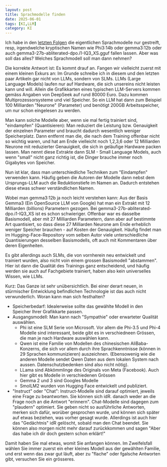 ```yaml
---
layout: post
title: Sprachmodelle finden
date: 2025-06-01
tags: [KI,LLM]
category: KI
---
```


Ich habe in den [letzten Folgen](/2025/05/LLM4) die eigentlichen Sprachmodelle nur gestreift, resp, irgendwelche kryptischen Namen wie Phi3:14b oder gemma3:12b oder auch gemma3-27b-abliterated-dpo.i1-IQ3_XS.gguf fallen lassen. Aber was soll das alles? Welches Sprachmodell soll man dann nehmen?

Die korrekte Antwort ist: Es kommt drauf an. Fangen wir vielleicht zuerst mit einem kleinen Exkurs an: Im Grunde schreibe ich in diesem und den letzten paar Artikeln gar nicht von LLMs, sondern von SLMs. LLMs (Large Language Models) laufen nur auf Hardware, die sich unsereins nicht leisten kann und will. Allein die Grafikkarten eines typischen LLM-Servers kommen gemäss Angaben von DeepSeek auf rund 80000 Euro. Dazu kommen Multiprozessorsysteme und viel Speicher. So ein LLM hat dann zum Beispiel 100 Milliarden "Neurone" (Parameter) und benötigt 200GB Arbeitsspeicher, um nur schon eingelesen zu werden.

Man kann solche Modelle aber, wenn sie mal fertig trainiert sind, "eindampfen" (Quantisieren): Man reduziert die Leistung bzw. Genauigkeit der einzelnen Parameter und braucht dadurch wesentlich weniger Speicherplatz. Dann entfernt man die, die nach dem Training offenbar nicht so wichtig waren, und hat am Ende vielleicht noch 1,2,3,6 oder 12 Milliarden Neurone mit reduzierter Genauigkeit, die sich in geläufige Hardware packen lassen. Man nennt diese Extrakte dann SLM - Small Language Models, auch wenn "small" nicht ganz richtig ist, die Dinger brauche immer noch Gigabytes von Speicher.

Nun ist klar, dass man unterschiedliche Techniken zum "Eindampfen" verwenden kann. Häufig geben die Autoren der Modelle dann nebst dem Ursprungs-LLM auch die Reduktionstiefe im Namen an. Dadurch entstehen diese etwas schwer verständlichen Namen.

Wobei man gemma3:12b ja noch leicht verstehen kann: Aus der Basis Gemma3 (Ein OpenSource LLM von Google) hat man ein Extrakt mit 12 Milliarden (billions) Parametern gezogen.
Bei gemma3-27b-abliterated-dpo.i1-IQ3_XS ist es schon schwieriger. Offenbar war es dasselbe Basismodell, aber mit 27 Milliarden Parametern, dann aber auf bestimmte Art quantisiert, so dass diese 27 Milliarden Neurone am Ende erheblich weniger Speicher brauchen - auf Kosten der Genauigkeit.
Häufig findet man im Hugging-Face-Repository vom selben Autor viele unterschiedliche Quantisierungen desselben Basismodells, oft auch mit Kommentaren über deren Eigenheiten.

Es gibt allerdings auch SLMs, die von vornherein neu entwickelt und trainiert wurden, also nicht voin einem grossen Basismodell "abstammen". Hier ist dann die Qualität des Trainings ganz entscheidend, und häufig werden sie auch auf Fachgebiete trainiert, haben also kein universelles Wissen, wie LLMs.

Kurz: Das Ganze ist sehr unübersichtlich. Bei einer derart neuen, in stürmischer Entwicklung befindlichen Technologie ist das auch nicht verwunderlich. Woran kann man sich festhalten?

* Speicherbedarf: Idealerweise sollte das gewählte Modell in den Speicher Ihrer Grafikkarte passen. 
* Ausgangsmodell: Man kann nach "Sympathie" oder erwarteter Qualität auswählen.
    * Phi ist eine SLM Serie von Microsoft. Vor allem die Phi-3.5 und Phi-4 Modelle sind interessant, beide gibt es in verschiedneen Grössen, die man je nach Hardware auswählen kann.
    * Qwen ist eine Familie von Modellen des chinesischen AliBaba-Konzerns, die sich vor allem durch ihre Sprachkenntnisse  (können in 29 Sprachen kommunizieren) auszeichnen. (Ebensowenig wie die anderen Modelle sendet Qwen Daten aus dem lokalen System nach aussen. Datenschutzbedenken sind also nicht nötig).
    * LLama sind Abkömmlinge des Originals von Meta (Facebook). Auch hier gibt es Modelle in verschiedenen Grössen
    * Gemma 2 und 3 sind Googles Modelle
    * SmolLM2 wurden von Hugging Face entwickelt und publiziert.
* "Instruct" oder "Chat": Instruct-Modelle sind darauf optimiert, jeweils eine Frage zu beantworten. Sie können sich idR. danach weder an die Frage noch an die Antwort "erinnern". Chat-Modelle sind dagegen zum "plaudern" optimiert. Sie geben nicht so ausführliche Antworten, merken sich dafür, worüber gesprochen wurde, und können sich später auf etwas beziehen, was vorher gesagt wurde. Allerdings ist auch hier das "Gedächtnis" idR gelöscht, sobald man den Chat beendet. Sie können also morgen nicht mehr darauf zurückkommen und sagen "Aber das habe ich dir doch gestern schon erklärt!"

Damit haben Sie mal etwas, womit Sie anfangen können. Im Zweifelsfall wählen Sie immer zuerst ein eher kleines Modell aus der gewählten Familie, und erst wenn das zwar gut läuft, aber zu "flache" oder fgalsche Antworten gibt, versuchen Sie ein grösseres.